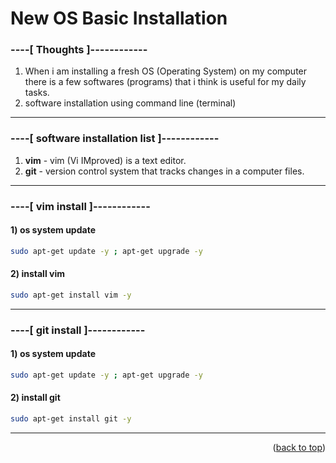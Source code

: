 <a name="topage"></a>

# New OS Basic Installation

### ----[ Thoughts ]------------

  1. When i am installing a fresh OS (Operating System) on my computer there is a few softwares (programs) that i think is useful for my daily tasks.
  2. software installation using command line (terminal)

----

### ----[ software installation list ]------------
1. **vim** - vim (Vi IMproved) is a text editor.
2. **git** - version control system that tracks changes in a computer files.

----

### ----[ vim install ]------------

#### 1) os system update
  ```sh
sudo apt-get update -y ; apt-get upgrade -y
```

#### 2) install vim
  ```sh
sudo apt-get install vim -y
```

----
### ----[ git install ]------------

#### 1) os system update
  ```sh
sudo apt-get update -y ; apt-get upgrade -y
```

#### 2) install git
  ```sh
sudo apt-get install git -y
```
---

<p align="right">(<a href="#topage">back to top</a>)</p>
<br/>
<br/>

